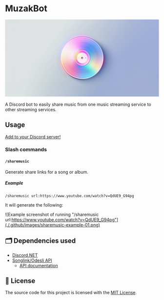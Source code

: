 # MuzakBot

![MuzakBot logo](./.github/images/logo_wide_social.png)

A Discord bot to easily share music from one music streaming service to other streaming services.

## Usage

[Add to your Discord server!](https://discord.com/api/oauth2/authorize?client_id=1131341120924831866&permissions=274877958144&scope=bot+applications.commands)

### Slash commands

#### `/sharemusic`

Generate share links for a song or album.

##### Example

`/sharemusic url:https://www.youtube.com/watch?v=QdUE9_G94pg`

It will generate the following:

![Example screenshot of running "/sharemusic url:https://www.youtube.com/watch?v=QdUE9_G94pg"](./.github/images/sharemusic-example-01.png)

## 🗂️ Dependencies used

* [Discord.NET](https://github.com/discord-net/Discord.Net)
* [Songlink/Odesli API](https://odesli.co)
    * [API documentation](https://linktree.notion.site/API-d0ebe08a5e304a55928405eb682f6741)

## 🤝 License

The source code for this project is licensed with the [MIT License](./LICENSE).